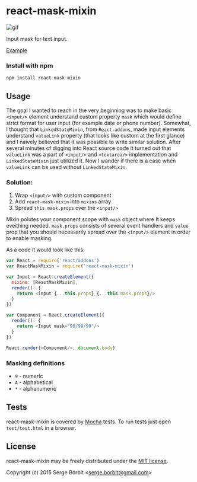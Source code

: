 # react-mask-mixin

![gif](http://g.recordit.co/nKufU2TKCj.gif)

Input mask for text input.

[Example](http://borbit.github.io/react-mask-mixin/)

### Install with npm
```
npm install react-mask-mixin
```

## Usage
The goal I wanted to reach in the very beginning was to make basic `<input/>` element understand custom property `mask` which would define strict format for user input (for example date or phone number). Somewhat, I thought that `LinkedStateMixin`, from `React.addons`, made input elements understand `valueLink` property (that looks like custom at the first glance) and I naively believed that it was possible to write similar solution. After several minutes of digging into React source code it turned out that `valueLink` was a part of `<input/>` and `<textarea/>` implementation and `LinkedStateMixin` just utilized it. Now I wander if there is a case when `valueLink` can be used without `LinkedStateMixin`.

### Solution:

1. Wrap `<input/>` with custom component
2. Add `react-mask-mixin` into `mixins` array
3. Spread `this.mask.props` over the `<input/>`

Mixin polutes your component scope with `mask` object where It keeps eveithing needed. `mask.props` consists of several event handlers and `value` prop that you should necessarily spread over the `<input/>` element in order to enable masking.

As a code it would look like this:
```javascript
var React = require('react/addons')
var ReactMaskMixin = require('react-mask-mixin')

var Input = React.createElement({
  mixins: [ReactMaskMixin],
  render(): {
    return <input {...this.props} {...this.mask.props}/>
  }
})

var Component = React.createElement({
  render(): {
    return <Input mask="99/99/99"/>
  }
})

React.render(<Component/>, document.body)
```

### Masking definitions

- `9` - numeric
- `A` - alphabetical
- `*` - alphanumeric

## Tests

react-mask-mixin is covered by [Mocha](http://mochajs.org/) tests. To run tests just open `test/test.html` in a browser.

## License 

react-mask-mixin may be freely distributed under the [MIT license](http://en.wikipedia.org/wiki/MIT_License#License_terms).

Copyright (c) 2015 Serge Borbit &lt;serge.borbit@gmail.com&gt;
